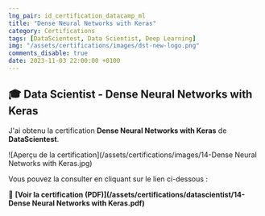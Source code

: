 ```yaml
---
lng_pair: id_certification_datacamp_ml
title: "Dense Neural Networks with Keras"
category: Certifications
tags: [DataScientest, Data Scientist, Deep Learning]
img: "/assets/certifications/images/dst-new-logo.png"
comments_disable: true
date: 2023-11-03 22:00:00 +0100
---
```


## 🎓 Data Scientist - Dense Neural Networks with Keras

J'ai obtenu la certification **Dense Neural Networks with Keras** de **DataScientest**.

![Aperçu de la certification](/assets/certifications/images/14-Dense Neural Networks with Keras.jpg)  

Vous pouvez la consulter en cliquant sur le lien ci-dessous :

📜 **[Voir la certification (PDF)](/assets/certifications/datascientist/14-Dense Neural Networks with Keras.pdf)** 
